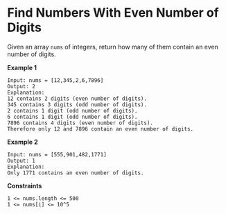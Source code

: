 # Find Numbers With Even Number of Digits

Given an array `nums` of integers, return how many of them contain an even number of digits.
 
**Example 1**

```text
Input: nums = [12,345,2,6,7896]
Output: 2
Explanation: 
12 contains 2 digits (even number of digits). 
345 contains 3 digits (odd number of digits). 
2 contains 1 digit (odd number of digits). 
6 contains 1 digit (odd number of digits). 
7896 contains 4 digits (even number of digits). 
Therefore only 12 and 7896 contain an even number of digits.
```

**Example 2**

```text
Input: nums = [555,901,482,1771]
Output: 1 
Explanation: 
Only 1771 contains an even number of digits.
``` 

**Constraints**

```text
1 <= nums.length <= 500
1 <= nums[i] <= 10^5
```
